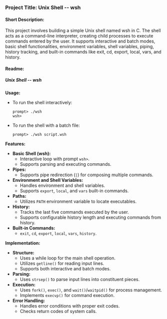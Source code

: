 ### Project Title: Unix Shell -- wsh

#### Short Description:
This project involves building a simple Unix shell named wsh in C. The shell acts as a command-line interpreter, creating child processes to execute commands entered by the user. It supports interactive and batch modes, basic shell functionalities, environment variables, shell variables, piping, history tracking, and built-in commands like exit, cd, export, local, vars, and history.

#### Readme:

##### Unix Shell -- wsh

**Usage:**
- To run the shell interactively:
  ```
  prompt> ./wsh
  wsh>
  ```
- To run the shell with a batch file:
  ```
  prompt> ./wsh script.wsh
  ```

**Features:**
- **Basic Shell (wsh):**
  - Interactive loop with prompt `wsh>`.
  - Supports parsing and executing commands.
- **Pipes:**
  - Supports pipe redirection (`|`) for composing multiple commands.
- **Environment and Shell Variables:**
  - Handles environment and shell variables.
  - Supports `export`, `local`, and `vars` built-in commands.
- **Paths:**
  - Utilizes `PATH` environment variable to locate executables.
- **History:**
  - Tracks the last five commands executed by the user.
  - Supports configurable history length and executing commands from history.
- **Built-in Commands:**
  - `exit`, `cd`, `export`, `local`, `vars`, `history`.

**Implementation:**
- **Structure:**
  - Uses a while loop for the main shell operation.
  - Utilizes `getline()` for reading input lines.
  - Supports both interactive and batch modes.
- **Parsing:**
  - Uses `strsep()` to parse input lines into constituent pieces.
- **Execution:**
  - Uses `fork()`, `exec()`, and `wait()`/`waitpid()` for process management.
  - Implements `execvp()` for command execution.
- **Error Handling:**
  - Handles error conditions with proper exit codes.
  - Checks return codes of system calls.
